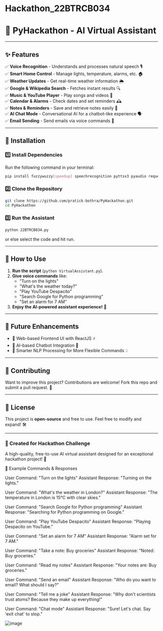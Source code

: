 # Hackathon_22BTRCB034


# 🤖 PyHackathon - AI Virtual Assistant

---

## ✨ Features

✅ **Voice Recognition** - Understands and processes natural speech 🎙️  
✅ **Smart Home Control** - Manage lights, temperature, alarms, etc. 🏠  
✅ **Weather Updates** - Get real-time weather information 🌦️  
✅ **Google & Wikipedia Search** - Fetches instant results 🔍  
✅ **Music & YouTube Player** - Play songs and videos 🎵  
✅ **Calendar & Alarms** - Check dates and set reminders 🕰️  
✅ **Notes & Reminders** - Save and retrieve notes easily 📝  
✅ **AI Chat Mode** - Conversational AI for a chatbot-like experience 🗣️  
✅ **Email Sending** - Send emails via voice commands 📧  

---

## 🔧 Installation

### 1️⃣ Install Dependencies
Run the following command in your terminal:
```sh
pip install fuzzywuzzy[speedup] speechrecognition pyttsx3 pyaudio requests googletrans wikipedia
```

### 2️⃣ Clone the Repository
```sh
git clone https://github.com/pratick-bothra/PyHackathon.git
cd PyHackathon
```

### 3️⃣ Run the Assistant
```sh
python 22BTRCB034.py
```
or else select the code and hit run.

---

## 🎤 How to Use
1. **Run the script** (`python VirtualAssistant.py`).
2. **Give voice commands** like:
   - "Turn on the lights"
   - "What's the weather today?"
   - "Play YouTube Despacito"
   - "Search Google for Python programming"
   - "Set an alarm for 7 AM"
3. **Enjoy the AI-powered assistant experience!** 🚀

---

## 📌 Future Enhancements
- 🔹 Web-based Frontend UI with ReactJS ⚡
- 🔹 AI-based Chatbot Integration 🤖
- 🔹 Smarter NLP Processing for More Flexible Commands 💡

---

## 🤝 Contributing
Want to improve this project? Contributions are welcome! Fork this repo and submit a pull request. 🙌

---

## 📜 License
This project is **open-source** and free to use. Feel free to modify and expand! 🛠️

---

### 🚀 Created for Hackathon Challenge
A high-quality, free-to-use AI virtual assistant designed for an exceptional hackathon project! 🎯







📌 Example Commands & Responses

User Command: "Turn on the lights"
Assistant Response: "Turning on the lights."

User Command: "What's the weather in London?"
Assistant Response: "The temperature in London is 15°C with clear skies."

User Command: "Search Google for Python programming"
Assistant Response: "Searching for Python programming on Google."

User Command: "Play YouTube Despacito"
Assistant Response: "Playing Despacito on YouTube."

User Command: "Set an alarm for 7 AM"
Assistant Response: "Alarm set for 7 AM."

User Command: "Take a note: Buy groceries"
Assistant Response: "Noted: Buy groceries."

User Command: "Read my notes"
Assistant Response: "Your notes are: Buy groceries."

User Command: "Send an email"
Assistant Response: "Who do you want to email? What should I say?"

User Command: "Tell me a joke"
Assistant Response: "Why don't scientists trust atoms? Because they make up everything!"

User Command: "Chat mode"
Assistant Response: "Sure! Let's chat. Say 'exit chat' to stop."


![image](https://github.com/user-attachments/assets/bc189446-4123-40a2-8f12-1d3849e69e65)



